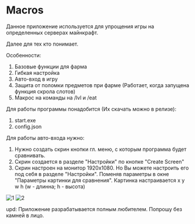 # Macros
Данное приложение используется для упрощения игры на определенных серверах майнкрафт.

Далее для тех кто понимает.

Особенности:
1) Базовые функции для фарма
2) Гибкая настройка
3) Авто-вход в игру
4) Защита от поломки предметов при фарме (Работает, когда запущена функция скрола слотов)
5) Макрос на команды на /lvl и /eat

Для работы программы понадобится (Их скачать можно в релизе):
1) start.exe
2) config.json

Для работы авто-входа нужно:

1) Нужно создать скрин кнопки гл. меню, с которым программа будет сравнивать.
2) Скрин создается в разделе "Настройки" по кнопке "Create Screen"
3) Скрин настроен на монитор 1920x1080. Но Вы можете настроить его под себя в разделе "Настройки".
Поменяв параметры в окне "Параметры картинки для сравнения". Картинка настраивается x y w h
(w - длинна; h - высота)

![1](https://github.com/yatoreno/Macros/assets/85769618/40684c77-54cd-4e68-98e7-38d95f1e4a9d)
![2](https://github.com/yatoreno/Macros/assets/85769618/1c297afd-554e-42e3-baa6-5c36a081d3fd)

upd: Приложение разрабатывается полным любителем. Попрошу без камней в лицо.

